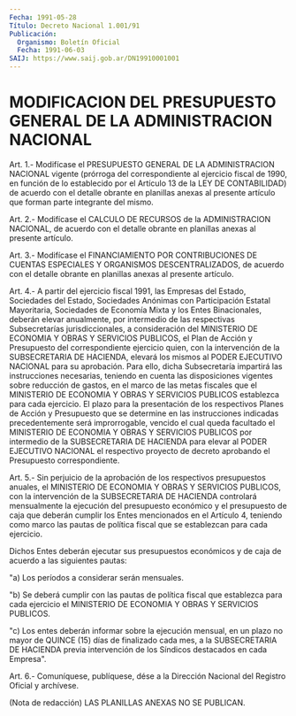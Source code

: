 ```yaml
---
Fecha: 1991-05-28
Título: Decreto Nacional 1.001/91
Publicación:
  Organismo: Boletín Oficial
  Fecha: 1991-06-03
SAIJ: https://www.saij.gob.ar/DN19910001001
---
```

# MODIFICACION DEL PRESUPUESTO GENERAL DE LA ADMINISTRACION NACIONAL

<a id="1"></a>
Art. 1.- Modifícase el PRESUPUESTO GENERAL DE LA ADMINISTRACION NACIONAL  vigente (prórroga del correspondiente al ejercicio fiscal de 1990, en  función de lo establecido por el Artículo 13 de la LEY DE CONTABILIDAD)  de  acuerdo  con  el detalle obrante en planillas anexas al presente artículo que forman  parte integrante del mismo.

<a id="2"></a>
Art. 2.- Modifícase el CALCULO DE RECURSOS de la ADMINISTRACION NACIONAL,  de acuerdo con el detalle obrante en planillas anexas al presente artículo.

<a id="3"></a>
Art.  3.-  Modifícase  el FINANCIAMIENTO POR CONTRIBUCIONES DE CUENTAS ESPECIALES Y ORGANISMOS  DESCENTRALIZADOS,  de  acuerdo con el  detalle  obrante  en  planillas  anexas  al  presente artículo.

<a id="4"></a>
Art.  4.- A partir del ejercicio fiscal 1991, las Empresas del Estado, Sociedades del Estado, Sociedades Anónimas con Participación  Estatal  Mayoritaria, Sociedades de Economía Mixta y los Entes Binacionales, deberán  elevar  anualmente, por intermedio de las respectivas Subsecretarías jurisdiccionales, a consideración  del  MINISTERIO  DE  ECONOMIA Y  OBRAS  Y  SERVICIOS PUBLICOS,  el  Plan  de  Acción y Presupuesto  del  correspondiente ejercicio  quien,  con  la  intervención  de  la  SUBSECRETARIA  DE HACIENDA, elevará los mismos  al  PODER  EJECUTIVO NACIONAL para su aprobación.   Para  ello,  dicha  Subsecretaría    impartirá    las instrucciones  necesarias,  teniendo  en  cuenta  las disposiciones vigentes  sobre  reducción  de  gastos,  en el marco de  las  metas fiscales  que  el  MINISTERIO  DE  ECONOMIA  Y  OBRAS  Y  SERVICIOS PUBLICOS  establezca  para  cada  ejercicio.  El  plazo    para  la presentación de los respectivos Planes de Acción y Presupuesto  que se  determine  en  las instrucciones indicadas precedentemente será improrrogable, vencido  el  cual  queda  facultado el MINISTERIO DE ECONOMIA  Y  OBRAS  Y  SERVICIOS  PUBLICOS  por  intermedio  de  la SUBSECRETARIA DE HACIENDA para elevar al PODER  EJECUTIVO  NACIONAL el    respectivo  proyecto  de  decreto  aprobando  el  Presupuesto correspondiente.

<a id="5"></a>
Art.  5.-  Sin  perjuicio  de la aprobación de los respectivos presupuestos  anuales,  el  MINISTERIO    DE  ECONOMIA  Y  OBRAS  Y SERVICIOS  PUBLICOS,  con la intervención de  la  SUBSECRETARIA  DE HACIENDA  controlará  mensualmente  la  ejecución  del  presupuesto económico y el presupuesto  de  caja  que deberán cumplir los Entes mencionados en el Artículo 4, teniendo  como  marco  las  pautas de política  fiscal  que  se  establezcan  para  cada  ejercicio.

Dichos  Entes  deberán  ejecutar sus presupuestos económicos  y  de caja de acuerdo a las siguientes pautas:

"a) Los períodos a considerar serán mensuales.

"b)  Se  deberá cumplir con  las  pautas  de  política  fiscal  que establezca  para cada ejercicio el MINISTERIO DE ECONOMIA Y OBRAS Y SERVICIOS PUBLICOS.

"c) Los entes  deberán  informar  sobre la ejecución mensual, en un plazo no mayor de QUINCE (15) días  de  finalizado  cada  mes, a la SUBSECRETARIA  DE  HACIENDA  previa  intervención  de  los Síndicos destacados en cada Empresa".

<a id="6"></a>
Art. 6.- Comuníquese, publíquese, dése a la Dirección Nacional del Registro Oficial y archívese.

<a id="6 020"></a>
(Nota  de  redacción)  LAS  PLANILLAS  ANEXAS  NO SE PUBLICAN.